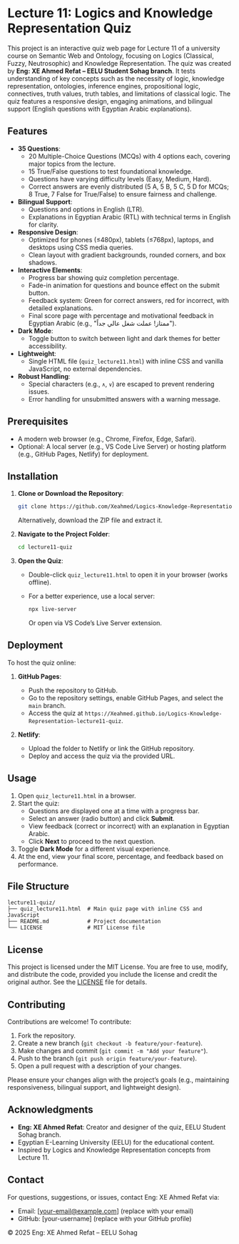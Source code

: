 # Lecture 11: Logics and Knowledge Representation Quiz

This project is an interactive quiz web page for Lecture 11 of a university course on Semantic Web and Ontology, focusing on Logics (Classical, Fuzzy, Neutrosophic) and Knowledge Representation. The quiz was created by **Eng: XE Ahmed Refat – EELU Student Sohag branch**. It tests understanding of key concepts such as the necessity of logic, knowledge representation, ontologies, inference engines, propositional logic, connectives, truth values, truth tables, and limitations of classical logic. The quiz features a responsive design, engaging animations, and bilingual support (English questions with Egyptian Arabic explanations).

## Features

- **35 Questions**:
  - 20 Multiple-Choice Questions (MCQs) with 4 options each, covering major topics from the lecture.
  - 15 True/False questions to test foundational knowledge.
  - Questions have varying difficulty levels (Easy, Medium, Hard).
  - Correct answers are evenly distributed (5 A, 5 B, 5 C, 5 D for MCQs; 8 True, 7 False for True/False) to ensure fairness and challenge.
- **Bilingual Support**:
  - Questions and options in English (LTR).
  - Explanations in Egyptian Arabic (RTL) with technical terms in English for clarity.
- **Responsive Design**:
  - Optimized for phones (≤480px), tablets (≤768px), laptops, and desktops using CSS media queries.
  - Clean layout with gradient backgrounds, rounded corners, and box shadows.
- **Interactive Elements**:
  - Progress bar showing quiz completion percentage.
  - Fade-in animation for questions and bounce effect on the submit button.
  - Feedback system: Green for correct answers, red for incorrect, with detailed explanations.
  - Final score page with percentage and motivational feedback in Egyptian Arabic (e.g., "ممتاز! عملت شغل عالي جداً").
- **Dark Mode**:
  - Toggle button to switch between light and dark themes for better accessibility.
- **Lightweight**:
  - Single HTML file (`quiz_lecture11.html`) with inline CSS and vanilla JavaScript, no external dependencies.
- **Robust Handling**:
  - Special characters (e.g., `∧`, `∨`) are escaped to prevent rendering issues.
  - Error handling for unsubmitted answers with a warning message.

## Prerequisites

- A modern web browser (e.g., Chrome, Firefox, Edge, Safari).
- Optional: A local server (e.g., VS Code Live Server) or hosting platform (e.g., GitHub Pages, Netlify) for deployment.

## Installation

1. **Clone or Download the Repository**:

   ```bash
   git clone https://github.com/Xeahmed/Logics-Knowledge-Representation-lecture11-quiz.git
   ```

   Alternatively, download the ZIP file and extract it.

2. **Navigate to the Project Folder**:

   ```bash
   cd lecture11-quiz
   ```

3. **Open the Quiz**:

   - Double-click `quiz_lecture11.html` to open it in your browser (works offline).
   - For a better experience, use a local server:

     ```bash
     npx live-server
     ```

     Or open via VS Code’s Live Server extension.

## Deployment

To host the quiz online:

1. **GitHub Pages**:
   - Push the repository to GitHub.
   - Go to the repository settings, enable GitHub Pages, and select the `main` branch.
   - Access the quiz at `https://Xeahmed.github.io/Logics-Knowledge-Representation-lecture11-quiz`.

2. **Netlify**:
   - Upload the folder to Netlify or link the GitHub repository.
   - Deploy and access the quiz via the provided URL.

## Usage

1. Open `quiz_lecture11.html` in a browser.
2. Start the quiz:
   - Questions are displayed one at a time with a progress bar.
   - Select an answer (radio button) and click **Submit**.
   - View feedback (correct or incorrect) with an explanation in Egyptian Arabic.
   - Click **Next** to proceed to the next question.
3. Toggle **Dark Mode** for a different visual experience.
4. At the end, view your final score, percentage, and feedback based on performance.

## File Structure

```
lecture11-quiz/
├── quiz_lecture11.html  # Main quiz page with inline CSS and JavaScript
├── README.md            # Project documentation
└── LICENSE              # MIT License file
```

## License

This project is licensed under the MIT License. You are free to use, modify, and distribute the code, provided you include the license and credit the original author. See the [LICENSE](LICENSE) file for details.

## Contributing

Contributions are welcome! To contribute:

1. Fork the repository.
2. Create a new branch (`git checkout -b feature/your-feature`).
3. Make changes and commit (`git commit -m "Add your feature"`).
4. Push to the branch (`git push origin feature/your-feature`).
5. Open a pull request with a description of your changes.

Please ensure your changes align with the project’s goals (e.g., maintaining responsiveness, bilingual support, and lightweight design).

## Acknowledgments

- **Eng: XE Ahmed Refat**: Creator and designer of the quiz, EELU Student Sohag branch.
- Egyptian E-Learning University (EELU) for the educational content.
- Inspired by Logics and Knowledge Representation concepts from Lecture 11.

## Contact

For questions, suggestions, or issues, contact Eng: XE Ahmed Refat via:

- Email: [your-email@example.com] (replace with your email)
- GitHub: [your-username] (replace with your GitHub profile)

© 2025 Eng: XE Ahmed Refat – EELU Sohag
